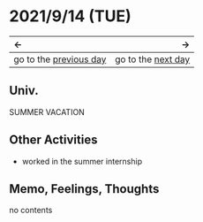 # 2021/9/14 (TUE)
|←|→|
|:---|---:|
go to the [previous day](./13th.md) | go to the [next day](./15th.md)

## Univ.
SUMMER VACATION

## Other Activities
- worked in the summer internship

## Memo, Feelings, Thoughts
no contents
